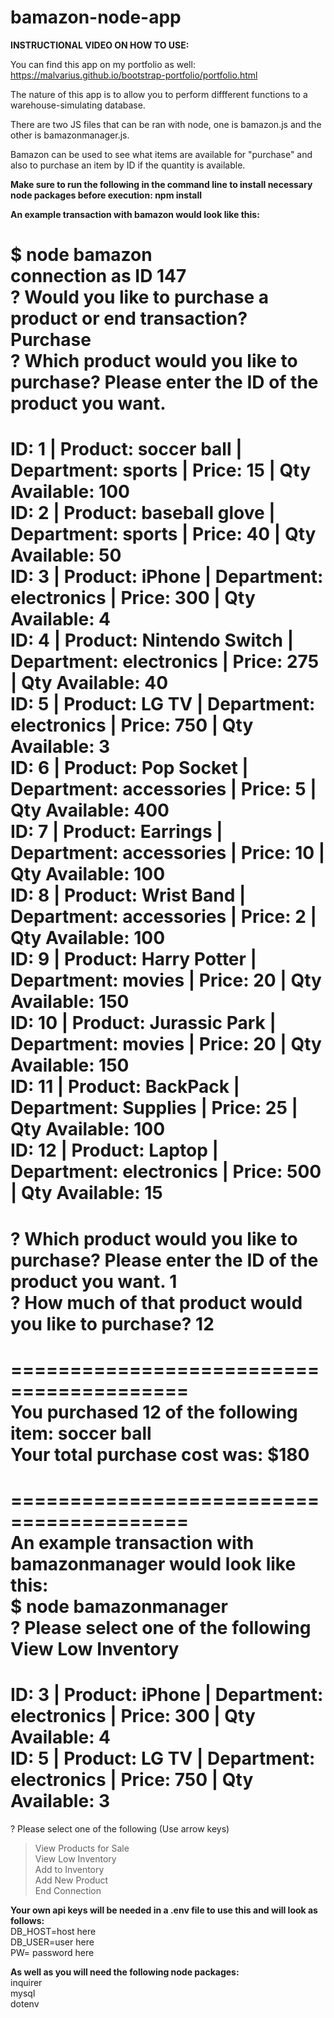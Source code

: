 # bamazon-node-app

**INSTRUCTIONAL VIDEO ON HOW TO USE:**   


You can find this app on my portfolio as well:  
https://malvarius.github.io/bootstrap-portfolio/portfolio.html  

The nature of this app is to allow you to perform diffferent functions to a warehouse-simulating database.  

There are two JS files that can be ran with node, one is bamazon.js and the other is bamazonmanager.js.   

Bamazon can be used to see what items are available for "purchase" and also to purchase an item by ID if the quantity is available.

**Make sure to run the following in the command line to install necessary node packages before execution: npm install**

**An example transaction with bamazon would look like this:**  

$ node bamazon  
connection as ID 147  
? Would you like to purchase a product or end transaction? Purchase  
? Which product would you like to purchase? Please enter the ID of the product you want.  
=======================  
ID: 1 | Product: soccer ball | Department: sports | Price: 15 | Qty Available: 100  
ID: 2 | Product: baseball glove | Department: sports | Price: 40 | Qty Available: 50  
ID: 3 | Product: iPhone | Department: electronics | Price: 300 | Qty Available: 4  
ID: 4 | Product: Nintendo Switch | Department: electronics | Price: 275 | Qty Available: 40  
ID: 5 | Product: LG TV | Department: electronics | Price: 750 | Qty Available: 3  
ID: 6 | Product: Pop Socket | Department: accessories | Price: 5 | Qty Available: 400  
ID: 7 | Product: Earrings | Department: accessories | Price: 10 | Qty Available: 100  
ID: 8 | Product: Wrist Band | Department: accessories | Price: 2 | Qty Available: 100  
ID: 9 | Product: Harry Potter | Department: movies | Price: 20 | Qty Available: 150  
ID: 10 | Product: Jurassic Park | Department: movies | Price: 20 | Qty Available: 150  
ID: 11 | Product: BackPack | Department: Supplies | Price: 25 | Qty Available: 100  
ID: 12 | Product: Laptop | Department: electronics | Price: 500 | Qty Available: 15  
=======================  
? Which product would you like to purchase? Please enter the ID of the product you want. 1  
? How much of that product would you like to purchase? 12  
=========================================  
=========================================  
You purchased 12 of the following item: soccer ball  
Your total purchase cost was: $180  
=========================================  
=========================================  
**An example transaction with bamazonmanager would look like this:**  
$ node bamazonmanager  
? Please select one of the following View Low Inventory  
==========================================================================  
ID: 3 | Product: iPhone | Department: electronics | Price: 300 | Qty Available: 4  
ID: 5 | Product: LG TV | Department: electronics | Price: 750 | Qty Available: 3  
==========================================================================  
? Please select one of the following (Use arrow keys)  
> View Products for Sale  
  View Low Inventory  
  Add to Inventory  
  Add New Product  
  End Connection  
    
**Your own api keys will be needed in a .env file to use this and will look as follows:**  
DB_HOST=host here  
DB_USER=user here   
PW= password here  

**As well as you will need the following node packages:**  
inquirer  
mysql  
dotenv  

